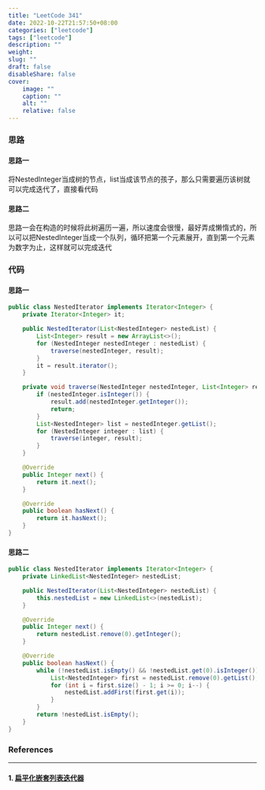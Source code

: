 ```yaml
---
title: "LeetCode 341"
date: 2022-10-22T21:57:50+08:00
categories: ["leetcode"]
tags: ["leetcode"]
description: ""
weight:
slug: ""
draft: false
disableShare: false
cover:
    image: ""
    caption: ""
    alt: ""
    relative: false
---
```


### 思路

#### 思路一

将NestedInteger当成树的节点，list当成该节点的孩子，那么只需要遍历该树就可以完成迭代了，直接看代码

#### 思路二

思路一会在构造的时候将此树遍历一遍，所以速度会很慢，最好弄成懒惰式的，所以可以把NestedInteger当成一个队列，循环把第一个元素展开，直到第一个元素为数字为止，这样就可以完成迭代

### 代码

#### 思路一

```java
public class NestedIterator implements Iterator<Integer> {
    private Iterator<Integer> it;

    public NestedIterator(List<NestedInteger> nestedList) {
        List<Integer> result = new ArrayList<>();
        for (NestedInteger nestedInteger : nestedList) {
            traverse(nestedInteger, result);
        }
        it = result.iterator();
    }

    private void traverse(NestedInteger nestedInteger, List<Integer> result) {
        if (nestedInteger.isInteger()) {
            result.add(nestedInteger.getInteger());
            return;
        }
        List<NestedInteger> list = nestedInteger.getList();
        for (NestedInteger integer : list) {
            traverse(integer, result);
        }
    }

    @Override
    public Integer next() {
        return it.next();
    }

    @Override
    public boolean hasNext() {
        return it.hasNext();
    }
}
```

#### 思路二

```java
public class NestedIterator implements Iterator<Integer> {
    private LinkedList<NestedInteger> nestedList;

    public NestedIterator(List<NestedInteger> nestedList) {
        this.nestedList = new LinkedList<>(nestedList);
    }

    @Override
    public Integer next() {
        return nestedList.remove(0).getInteger();
    }

    @Override
    public boolean hasNext() {
        while (!nestedList.isEmpty() && !nestedList.get(0).isInteger()) {
            List<NestedInteger> first = nestedList.remove(0).getList();
            for (int i = first.size() - 1; i >= 0; i--) {
                nestedList.addFirst(first.get(i));
            }
        }
        return !nestedList.isEmpty();
    }
}
```

### References

---

#### 1. [扁平化嵌套列表迭代器](https://leetcode.cn/problems/flatten-nested-list-iterator/)
